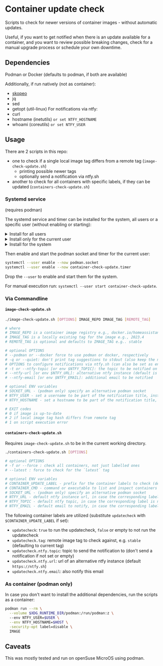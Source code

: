 # Container update check

Scripts to check for newer versions of container images - without automatic updates.

Useful, if you want to get notified when there is an update available for a container,
and you want to review possible breaking changes, check for a manual upgrade process or schedule your own downtime.

## Dependencies

Podman or Docker (defaults to podman, if both are available)

Additionally, if run natively (not as container):
- [skopeo](https://github.com/containers/skopeo/blob/main/install.md)
- jq
- sed
- getopt (util-linux)
For notifications via ntfy:
- curl
- hostname (inetutils) `or set NTFY_HOSTNAME`
- whoami (coreutils) `or set NTFY_USER`

## Usage

There are 2 scripts in this repo:
- one to check if a single local image tag differs from a remote tag (`image-check-update.sh`)
  - printing possible newer tags
  - optionally send a notification via ntfy.sh
- another to check for all containers with specific labels, if they can be updated (`containers-check-update.sh`)

### Systemd service

(requires podman)

The systemd service and timer can be installed for the system, all users or a specific user (without enabling or starting):

<details><summary>Install for all users</summary>

```sh
sudo cp container-check-update.service /etc/systemd/user/
sudo cp container-check-update.timer /etc/systemd/user/
```

</details>

<details><summary>Install only for the current user</summary>

```sh
cp container-check-update.service ~/.config/systemd/user/
cp container-check-update.timer ~/.config/systemd/user/
```

</details>

<details><summary>Install for the system</summary>

```sh
sudo cp container-check-update.service /etc/systemd/system/
sudo cp container-check-update.timer /etc/systemd/system/
```

</details>

Then enable and start the podman socket and timer for the current user:

```sh
systemctl --user enable --now podman.socket
systemctl --user enable --now container-check-update.timer
```

Drop the `--user` to enable and start them for the system.

For manual execution run: `systemctl --user start container-check-update`.

### Via Commandline

#### `image-check-update.sh`

```sh
./image-check-update.sh [OPTIONS] IMAGE_REPO IMAGE_TAG [REMOTE_TAG]

# where
# IMAGE_REPO is a container image registry e.g., docker.io/homeassistant/home-assistant
# IMAGE_TAG is a locally existing tag for the image e.g., 2023.4
# REMOTE_TAG is optional and defaults to IMAGE_TAG e.g.. stable

# optional OPTIONS
# --podman or --docker force to use podman or docker, respectively
# -q or --quiet: don't print tag suggestions to stdout (also keep the ntfy message body empty)
# OPTIONS to configure notifications via ntfy.sh (can also be set as environment variables but options take precedence):
# -t or --ntfy-topic [or env $NTFY_TOPIC]: the topic to be notified on the ntfy server
# --ntfy-url [or env $NTFY_URL]: alternative ntfy instance (default is https://ntfy.sh)
# --ntfy-email [or env $NTFY_EMAIL]: additional email to be notified

# optional ENV variables
# SOCKET_URL - (podman only) specify an alternative podman socket
# NTFY_USER - set a username to be part of the notification title, instead of calling `whoami`
# NTFY_HOSTNAME - set a hostname to be part of the notification title, instead of calling `hostname`

# EXIT codes
# 0 if image is up-to-date
# 2 if local image tag hash differs from remote tag
# 1 on script execution error 
```

#### `containers-check-update.sh`

Requires `image-check-update.sh` to be in the current working directory.

```sh
./containers-check-update.sh [OPTIONS]

# optional OPTIONS
# -f or --force : check all containers, not just labelled ones
# --latest : force to check for the `latest` tag

# optional ENV variables
# CONTAINER_UPDATE_LABEL - prefix for the container labels to check (default `updatecheck`)
# CONTAINER_CMD - command or executable to list and inspect containers (default `podman`)
# SOCKET_URL - (podman only) specify an alternative podman socket
# NTFY_URL - default ntfy instance url, in case the corresponding label is not specified on the container
# NTFY_TOPIC - default ntfy topic, in case the corresponding label is not specified on the container
# NTFY_EMAIL - default email to notify, in case the corresponding label is not specified on the container
```

The following container labels are utilized (substitute `updatecheck` with `$CONTAINER_UPDATE_LABEL` if set):
- `updatecheck`: `true` to run the updatecheck, `false` or empty to not run the updatecheck
- `updatecheck.tag`: remote image tag to check against, e.g. `stable` (defaulting to current tag)
- `updatecheck.ntfy.topic`: topic to send the notification to (don't send a notification if not set or empty)
- `updatecheck.ntfy.url`: url of an alternative ntfy instance (default `https://ntfy.sh`)
- `updatecheck.ntfy.email`: also notify this email

### As container (podman only)

In case you don't want to install the additional dependencies, run the scripts as a container:

```sh
podman run --rm \
  --volume $XDG_RUNTIME_DIR/podman:/run/podman:z \ 
  --env NTFY_USER=$USER \
  --env NTFY_HOSTNAME=$HOST \
  -security-opt label=disable \
  IMAGE
```

## Caveats

This was mostly tested and run on openSuse MicroOS using podman.
